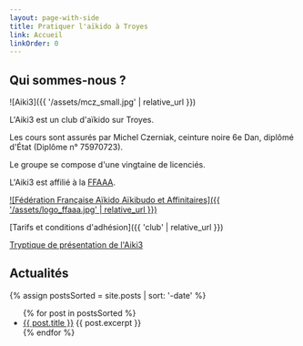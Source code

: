 ```yaml
---
layout: page-with-side
title: Pratiquer l'aïkido à Troyes
link: Accueil
linkOrder: 0
---
```


## Qui sommes-nous ?

![Aiki3]({{ '/assets/mcz_small.jpg' | relative_url }})

L'Aiki3 est un club d'aïkido sur Troyes.

Les cours sont assurés par Michel Czerniak, ceinture noire 6e Dan, diplômé d'État (Diplôme n° 75970723).

Le groupe se compose d'une vingtaine de licenciés.

L'Aiki3 est affilié à la [FFAAA](http://www.aikido.com.fr).

<a href="http://www.aikido.com.fr" target="_blank">
  ![Fédération Française Aïkido Aïkibudo et Affinitaires]({{ '/assets/logo_ffaaa.jpg' | relative_url }})
</a>

[Tarifs et conditions d'adhésion]({{ 'club' | relative_url }})

<a href="{{ '/assets/triptyque 2010-2011.pdf' | relative_url }}" target="_blank">Tryptique de présentation de l'Aiki3</a>

## Actualités

{% assign postsSorted = site.posts | sort: '-date' %}
<ul>
  {% for post in postsSorted %}
    <li>
      <a href="{{ post.url }}">{{ post.title }}</a>
      {{ post.excerpt }}
    </li>
  {% endfor %}
</ul>
